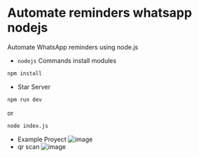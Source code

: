 # Automate reminders whatsapp nodejs

Automate WhatsApp reminders using node.js

* `nodejs` 
Commands install modules

```bash
npm install 
```
* Star Server
```bash
npm run dev
```
or
```bash
node index.js
```
* Example Proyect
![image](https://github.com/JesusRafaelAreva/Automate-reminders-whatsapp-nodejs/assets/162826645/b34ccaa5-e93d-4995-ae90-3ae3797af0f2)
* qr scan
![image](https://github.com/JesusRafaelAreva/Automate-reminders-whatsapp-nodejs/assets/162826645/78346117-13e1-4e22-b767-5efcd6fb9fe7)

  

